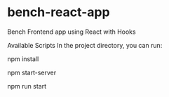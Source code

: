 # bench-react-app

Bench Frontend app using React with Hooks

Available Scripts
In the project directory, you can run:

npm install

npm start-server

npm run start
